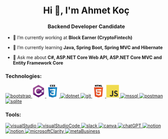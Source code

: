 <h1 align="center">Hi 👋, I'm Ahmet Koç</h1>
<h3 align="center">Backend Developer Candidate</h3>

- 🔭 I’m currently working at **Block Earner (CryptoFintech)**

- 🌱 I’m currently learning **Java, Spring Boot, Spring MVC and Hibernate**

- 💬 Ask me about **C#, ASP.NET Core Web API, ASP.NET Core MVC and Entity Framework Core**


<h3 align="left">Technologies:</h3>
<p align="left"> <a href="https://getbootstrap.com" target="_blank" rel="noreferrer"> <img src="https://upload.wikimedia.org/wikipedia/commons/b/b2/Bootstrap_logo.svg" alt="bootstrap" width="40" height="40"/> </a> <a href="https://www.w3schools.com/cs/" target="_blank" rel="noreferrer"> <img src="https://raw.githubusercontent.com/devicons/devicon/master/icons/csharp/csharp-original.svg" alt="csharp" width="40" height="40"/> </a> <a href="https://www.w3schools.com/css/" target="_blank" rel="noreferrer"> <img src="https://raw.githubusercontent.com/devicons/devicon/master/icons/css3/css3-original-wordmark.svg" alt="css3" width="40" height="40"/> </a> <a href="https://dotnet.microsoft.com/" target="_blank" rel="noreferrer"> <img src="https://www.fileeagle.com/data/2016/10/Microsoft-NET-Framework.png" alt="dotnet" width="40" height="40"/> </a> <a href="https://git-scm.com/" target="_blank" rel="noreferrer"> <img src="https://www.vectorlogo.zone/logos/git-scm/git-scm-icon.svg" alt="git" width="40" height="40"/> </a> <a href="https://www.w3.org/html/" target="_blank" rel="noreferrer"> <img src="https://raw.githubusercontent.com/devicons/devicon/master/icons/html5/html5-original-wordmark.svg" alt="html5" width="40" height="40"/> </a> <a href="https://developer.mozilla.org/en-US/docs/Web/JavaScript" target="_blank" rel="noreferrer"> <img src="https://raw.githubusercontent.com/devicons/devicon/master/icons/javascript/javascript-original.svg" alt="javascript" width="40" height="40"/> </a> <a href="https://www.microsoft.com/en-us/sql-server" target="_blank" rel="noreferrer"> <img src="https://www.media3.net/img/m3/mssql.jpg" alt="mssql" width="40" height="40"/> </a> <a href="https://postman.com" target="_blank" rel="noreferrer"> <img src="https://www.vectorlogo.zone/logos/getpostman/getpostman-icon.svg" alt="postman" width="40" height="40"/> </a> <a href="https://www.sqlite.org/" target="_blank" rel="noreferrer"> <img src="https://www.vectorlogo.zone/logos/sqlite/sqlite-icon.svg" alt="sqlite" width="40" height="40"/> </a> </p>


<h3 align="left">Tools:</h3>
<p align="left">
<a href="https://visualstudio.microsoft.com/tr/" target="_blank" rel="noreferrer"> <img src="https://visualstudio.microsoft.com/wp-content/uploads/2021/10/Product-Icon.svg" alt="visualStudio" width="30" height="30" style="max-width: 100%;"> </a>
<a href="https://code.visualstudio.com/" target="_blank" rel="noreferrer"> <img src="https://camo.githubusercontent.com/3828e000ff47287b39fe40d3954df91a697621d09e85da80edc9b4603dda01b7/68747470733a2f2f75706c6f61642e77696b696d656469612e6f72672f77696b6970656469612f636f6d6d6f6e732f7468756d622f392f39612f56697375616c5f53747564696f5f436f64655f312e33355f69636f6e2e7376672f3130323470782d56697375616c5f53747564696f5f436f64655f312e33355f69636f6e2e7376672e706e67" alt="visualStudioCode" width="30" height="30" style="max-width: 100%;"> </a>
<a href="https://slack.com/" target="_blank" rel="noreferrer"> <img src="https://cdn4.iconfinder.com/data/icons/logos-and-brands/512/306_Slack_logo-512.png" alt="slack" width="30" height="30" data-canonical-src="https://upload.wikimedia.org/wikipedia/commons/thumb/d/d5/Slack_icon_2019.svg/2048px-Slack_icon_2019.svg.png" style="max-width: 100%;"> </a>
<a href="https://www.canva.com/tr_tr/" target="_blank" rel="noreferrer"> <img src="https://oregoncoast.edu/wp-content/uploads/2024/02/canva-logo.png" alt="canva" width="30" height="30" style="max-width: 100%;"> </a>
<a href="https://www.capcut.com/tr-tr/" target="_blank" rel="noreferrer"> <img src="https://play-lh.googleusercontent.com/MO4jVMbqskWrBD7BDUiKkymLPDMlSFjnEE-JTCigWv6UcoENgAkSKr8bs0IvPs8Twv8" alt="chatGPT" width="30" height="30" style="max-width: 100%;"> </a>
<a href="https://www.notion.so/" target="_blank" rel="noreferrer"> <img src="https://upload.wikimedia.org/wikipedia/commons/4/45/Notion_app_logo.png" alt="notion" width="30" height="30" style="max-width: 100%;"> </a>
<a href="https://chatgpt.com/" target="_blank" rel="noreferrer"> <img src="https://static.vecteezy.com/system/resources/previews/021/059/825/original/chatgpt-logo-chat-gpt-icon-on-green-background-free-vector.jpg" alt="notion" width="30" height="30" style="max-width: 100%;"> </a>
<a href="https://clarity.microsoft.com/" target="_blank" rel="noreferrer"> <img src="https://pbs.twimg.com/profile_images/1513558370220974085/r6j0SGu7_400x400.png" alt="microsoftClarity" width="30" height="30" style="max-width: 100%;"> </a>
<a href="https://business.facebook.com/" target="_blank" rel="noreferrer"> <img src="https://img.freepik.com/premium-vector/meta-company-logo_265339-667.jpg" alt="metaBusiness" width="30" height="30" style="max-width: 100%;"> </a>



</p>
